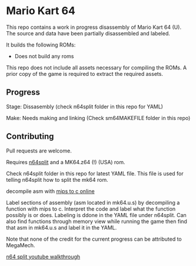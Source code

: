 # Mario Kart 64

This repo contains a work in progress disassembly of Mario Kart 64 (U).
The source and data have been partially disassembled and labeled.

It builds the following ROMs:

* Does not build any roms

This repo does not include all assets necessary for compiling the ROMs.
A prior copy of the game is required to extract the required assets.

## Progress

Stage: Dissasembly (check n64split folder in this repo for YAML)

Make: Needs making and linking (Check sm64MAKEFILE folder in this repo)

## Contributing

Pull requests are welcome.

Requires [n64split](https://github.com/queueRAM/sm64tools) and a MK64.z64 (!) (USA) rom.

Check n64split folder in this repo for latest YAML file. This file is used for telling n64split how to split the mk64 rom.

decompile asm with [mips to c online](https://simonsoftware.se/other/mips_to_c.py)

Label sections of assembly (asm located in mk64.u.s) by decompiling a function with mips to c. Interpret the code and label what the function possibly is or does. Labeling is ddone in the YAML file under n64split. Can also find functions through memory view while running the game then find that asm in mk64.u.s and label it in the YAML.

Note that none of the credit for the current progress can be attributed to MegaMech.

[n64 split youtube walkthrough](https://www.youtube.com/watch?v=KCeE4mjyCR0&feature=youtu.be)

